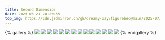 ```yaml
---
title: Second Dimension
date: 2025-06-21 20:20:55
top_img: https://cdn.jsdmirror.cn/gh/dreamy-xay/figurebed@main/2025-07/1_1752075509616.png
---
```


{% gallery %}
![](https://cdn.jsdmirror.cn/gh/dreamy-xay/figurebed@main/2025-07/1_1752075509616.png)
![](https://cdn.jsdmirror.cn/gh/dreamy-xay/figurebed@main/2025-07/2_1752075514363.jpeg)
![](https://cdn.jsdmirror.cn/gh/dreamy-xay/figurebed@main/2025-07/3_1752075518457.jpeg)
![](https://cdn.jsdmirror.cn/gh/dreamy-xay/figurebed@main/2025-07/4_1752075476601.jpg)
![](https://cdn.jsdmirror.cn/gh/dreamy-xay/figurebed@main/2025-07/5_1752075479273.jpg)
![](https://cdn.jsdmirror.cn/gh/dreamy-xay/figurebed@main/2025-07/6_1752075481704.jpeg)
![](https://cdn.jsdmirror.cn/gh/dreamy-xay/figurebed@main/2025-07/7_1752075489299.jpg)
![](https://cdn.jsdmirror.cn/gh/dreamy-xay/figurebed@main/2025-07/8_1752075493263.jpg)
![](https://cdn.jsdmirror.cn/gh/dreamy-xay/figurebed@main/2025-07/9_1752075495937.jpg)
![](https://cdn.jsdmirror.cn/gh/dreamy-xay/figurebed@main/2025-07/10_1752075498147.jpg)
![](https://cdn.jsdmirror.cn/gh/dreamy-xay/figurebed@main/2025-07/11_1752075500877.jpg)
![](https://cdn.jsdmirror.cn/gh/dreamy-xay/figurebed@main/2025-07/12_1752075503046.jpg)
![](https://cdn.jsdmirror.cn/gh/dreamy-xay/figurebed@main/2025-07/13_1752075505242.jpg)
![](https://cdn.jsdmirror.cn/gh/dreamy-xay/figurebed@main/2025-07/14_1752075507422.jpg)
{% endgallery %}
